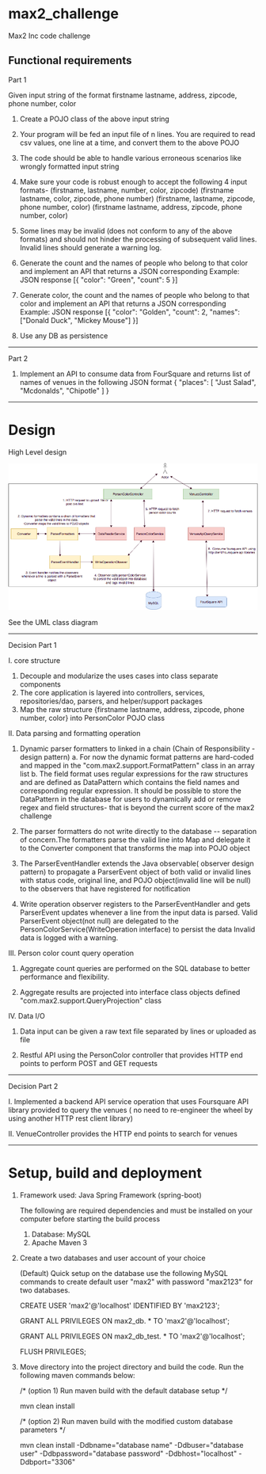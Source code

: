 # max2_challenge
Max2 Inc code challenge


Functional requirements
---------------------------------------------

Part 1

Given input string of the format
firstname lastname, address, zipcode, phone number, color

1. Create a POJO class of the above input string

2. Your program will be fed an input file of n lines. You are required to read csv values, one line at a time, and convert them to the above POJO

3. The code should be able to handle various erroneous scenarios like wrongly formatted input string

4. Make sure your code is robust enough to accept the following 4 input formats-
     (firstname, lastname, number, color, zipcode)
     (firstname lastname, color, zipcode, phone number)
     (firstname, lastname, zipcode, phone number, color)
     (firstname lastname, address, zipcode, phone number, color)

5. Some lines may be invalid (does not conform to any of the above formats) and should not hinder the processing of subsequent valid lines. 
   Invalid lines should generate a warning log.

6. Generate the count and the names of people who belong to that color and implement an API that returns a JSON corresponding
     Example: JSON response
           [{
			"color": "Green",
			"count": 5
			}]
7. Generate color, the count and the names of people who belong to that color and implement an API that returns a JSON corresponding
     Example: JSON response
             [{
               "color": "Golden",
			   "count": 2,
			   "names": ["Donald Duck", "Mickey Mouse"]
			 }]
8. Use any DB as persistence

---------------------------------------------

Part 2

 1. Implement an API to consume data from FourSquare and returns list of names of venues in the following JSON format
      {
			"places": [
				"Just Salad",
				"Mcdonalds",
				"Chipotle" ]
	  }
	  
------------------------------------------
# Design

High Level design

![Alt text](max2_challenge_HDL.png?raw=true "Max2 Challenge HLD")

See the UML class diagram

-------------------------------------------------
Decision Part 1

I. core structure
   1. Decouple and modularize the uses cases into class separate components
   2. The core application is layered into controllers, services, repositories/dao, parsers, and helper/support packages
   3. Map the raw structure {firstname lastname, address, zipcode, phone number, color} into  PersonColor POJO class 

II. Data parsing and formatting  operation    
   1. Dynamic parser formatters to linked in  a chain (Chain of Responsibility - design pattern)
       a. For now the dynamic format patterns are hard-coded and mapped in the "com.max2.support.FormatPattern" class in an array list 
       b. The field format uses regular expressions for the raw structures  and are defined as DataPattern which contains the field names 
          and corresponding regular expression. It should be possible to store the DataPattern in the database for users to dynamically add or 
          remove regex and field structures- that is beyond the current score of the max2 challenge
          
   2. The parser formatters do not write directly to the database -- separation of concern.The formatters parse the valid line into Map
      and  delegate it to the Converter component that transforms the map into POJO object
   
   3. The ParserEventHandler extends the Java observable( observer design pattern) to propagate a ParserEvent object of both valid or invalid lines 
      with status code, original line, and POJO object(invalid line will be null) to the observers that have registered for notification
      
   4. Write operation observer registers to the ParserEventHandler  and gets ParserEvent updates whenever a line from the input data is parsed.
      Valid ParserEvent object(not null) are delegated to the PersonColorService(WriteOperation interface) to persist the data
      Invalid data is logged with a warning.
 
 III. Person color count query operation
   1.  Aggregate count queries are performed on the SQL database to better performance and flexibility.
  
   2.  Aggregate results are projected into interface class objects defined "com.max2.support.QueryProjection" class
 
 
 IV. Data I/O
   1. Data input can be given a raw text file separated by lines or uploaded  as file
   
   2. Restful API using the PersonColor controller that provides HTTP end points to perform POST and GET requests
  

----------------------------------------

Decision Part 2

  I. Implemented a backend API service operation that uses Foursquare API library provided to query the venues
      ( no need to re-engineer the wheel by using another HTTP rest client library)
     
  II. VenueController provides the HTTP end points to search for venues

 ---------------------------------------


# Setup, build and deployment  
  1. Framework used: Java Spring Framework (spring-boot)
  
     The following are required dependencies and must be installed on your computer before starting the build process
       1. Database: MySQL
       2. Apache Maven 3 
    
  2. Create a two databases and user account of your choice
           
        (Default) Quick setup on the database use the following MySQL commands to create default user "max2" with password "max2123" for two databases.
      
        CREATE USER 'max2'@'localhost' IDENTIFIED BY 'max2123';
            
		GRANT ALL PRIVILEGES ON max2_db. * TO 'max2'@'localhost';
		
		GRANT ALL PRIVILEGES ON max2_db_test. * TO 'max2'@'localhost';
		
		FLUSH PRIVILEGES;

   3.  Move directory into the project directory and build the code. Run the following maven commands below:
   
       /* (option 1)  Run maven build with the default database setup */
    
       mvn clean install   
       
       /* (option 2) Run maven build with the modified custom database parameters  */
       
       mvn clean install -Ddbname="database name" -Ddbuser="database user" -Ddbpassword="database password" -Ddbhost="localhost" -Ddbport="3306"
        
  